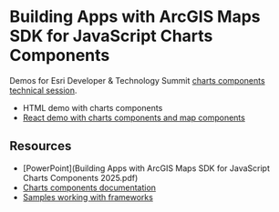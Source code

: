 # Building Apps with ArcGIS Maps SDK for JavaScript Charts Components
 
Demos for Esri Developer & Technology Summit [charts components technical session](https://devtechsummit2025.esri.com/flow/esri/25epcdev/deveventportal/page/detailed-agenda/session/1730701004098001qJ5o). 

- HTML demo with charts components
- [React demo with charts components and map components](https://github.com/jimmychen97/2025-Building-Apps-with-ArcGIS-Maps-SDK-for-JavaScript-Charts-Components/tree/main/charts-components-with-map-components-react-demo)


## Resources
- [PowerPoint](Building Apps with ArcGIS Maps SDK for JavaScript Charts Components 2025.pdf)
- [Charts components documentation](https://developers.arcgis.com/javascript/latest/references/charts-components/?path=/docs/charts-components_welcome--docs)
- [Samples working with frameworks](https://github.com/Esri/jsapi-resources/tree/main/component-samples/charts-components)
